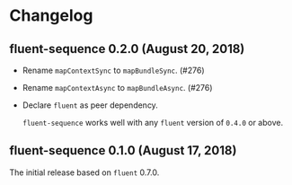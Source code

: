 # Changelog

## fluent-sequence 0.2.0 (August 20, 2018)

  - Rename `mapContextSync` to `mapBundleSync`. (#276)
  - Rename `mapContextAsync` to `mapBundleAsync`. (#276)

  - Declare `fluent` as peer dependency.

    `fluent-sequence` works well with any `fluent` version of `0.4.0` or
    above.

## fluent-sequence 0.1.0 (August 17, 2018)

The initial release based on `fluent` 0.7.0.
